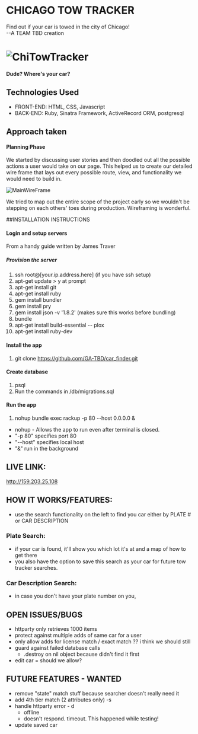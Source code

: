 # CHICAGO TOW TRACKER
Find out if your car is towed in the city of Chicago!  
--A TEAM TBD creation

![ChiTowTracker](http://i.imgur.com/OxEHIt4.gif)
=======
#### Dude? Where's your car?

## Technologies Used
* FRONT-END: HTML, CSS, Javascript
* BACK-END: Ruby, Sinatra Framework, ActiveRecord ORM, postgresql

## Approach taken

#### Planning Phase
We started by discussing user stories and then doodled out all the possible actions a user would take on our page.
This helped us to create our detailed wire frame that lays out every possible route, view, and functionality we would need to build in.

![MainWireFrame](https://dl.dropboxusercontent.com/u/102602916/Wireframing/FULLMAP.jpg)

We tried to map out the entire scope of the project early so we wouldn't be stepping on each others' toes during production. Wireframing is wonderful.


##INSTALLATION INSTRUCTIONS
#### Login and setup servers
From a handy guide written by James Traver
##### Provision the server
1. ssh root@[your.ip.address.here] (if you have ssh setup)
2. apt-get update > y at prompt
3. apt-get install git
4. apt-get install ruby
5. gem install bundler
6. gem install pry
7. gem install json -v '1.8.2' (makes sure this works before bundling)
8. bundle
10. apt-get install build-essential -- plox
11. apt-get install ruby-dev
#### Install the app
1. git clone https://github.com/GA-TBD/car_finder.git

#### Create database
1. psql
2. Run the commands in /db/migrations.sql

#### Run the app
1. nohup bundle exec rackup -p 80 --host 0.0.0.0 &
  * nohup - Allows the app to run even after terminal is closed.
  * "-p 80"  specifies port 80
  * "--host" specifies local host
  * "&" run in the background


## LIVE LINK:
http://159.203.25.108

## HOW IT WORKS/FEATURES:
* use the search functionality on the left to find you car either by PLATE # or CAR DESCRIPTION

### Plate Search:
  - if your car is found, it'll show you which lot it's at and a map of how to get there
  - you also have the option to save this search as your car for future tow tracker searches.

### Car Description Search:
  - in case you don't have your plate number on you,

## OPEN ISSUES/BUGS
* httparty only retrieves 1000 items
* protect against multiple adds of same car for a user
* only allow adds for license match / exact match ??  i think we should still
* guard against failed database calls
  * .destroy on nil object because didn't find it first
* edit car = should we allow?


## FUTURE FEATURES - WANTED
* remove "state" match stuff because searcher doesn't really need it
* add 4th tier match (2 attributes only) -s
* handle httparty error - d
  * offline
  * doesn't respond.  timeout. This happened while testing!
* update saved car
